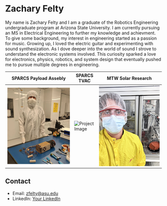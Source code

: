 
# Zachary Felty

My name is Zachary Felty and I am a graduate of the Robotics Engineering undergraduate program at Arizona State University. I am currently pursuing an MS in Electrical Engineering to further my knowledge and achievment. To give some background, my interest in engineering started as a passion for music. Growing up, I loved the electric guitar and experimenting with sound synthesization. As I dove deeper into the world of sound I strove to understand the electronic systems involved. This curiosity sparked a love for electronics, physics, robotics, and system design that eventually pushed me to pursue multiple degrees in engineering.

| SPARCS Payload Assebly             | SPARCS TVAC             | MTW Solar Research             |
|---------------------|---------------------|---------------------|
| ![Project Image](images/SPARCS.jpg) | ![Project Image](images/IMG_1195.PNG) | ![Project Image](images/MTW.jpg) |


## Contact
- Email: zfelty@asu.edu
- LinkedIn: [Your LinkedIn](https://linkedin.com/in/yourprofile)
